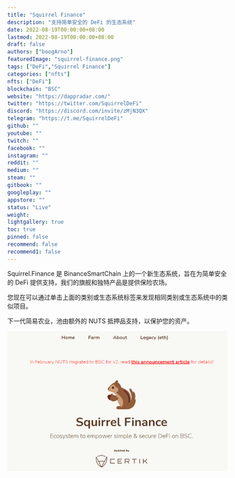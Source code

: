 ```yaml
---
title: "Squirrel Finance"
description: "支持简单安全的 DeFi 的生态系统"
date: 2022-08-19T00:00:00+08:00
lastmod: 2022-08-19T00:00:00+08:00
draft: false
authors: ["boogArno"]
featuredImage: "squirrel-finance.png"
tags: ["DeFi","Squirrel Finance"]
categories: ["nfts"]
nfts: ["DeFi"]
blockchain: "BSC"
website: "https://dappradar.com/"
twitter: "https://twitter.com/SquirrelDeFi"
discord: "https://discord.com/invite/zMjN3QX"
telegram: "https://t.me/SquirrelDeFi"
github: ""
youtube: ""
twitch: ""
facebook: ""
instagram: ""
reddit: ""
medium: ""
steam: ""
gitbook: ""
googleplay: ""
appstore: ""
status: "Live"
weight: 
lightgallery: true
toc: true
pinned: false
recommend: false
recommend1: false
---
```

Squirrel.Finance 是 BinanceSmartChain 上的一个新生态系统，旨在为简单安全的 DeFi 提供支持，我们的旗舰和独特产品是提供保险农场。

您现在可以通过单击上面的类别或生态系统标签来发现相同类别或生态系统中的类似项目。

下一代简易农业，池由额外的 NUTS 抵押品支持，以保护您的资产。

![1](1.webp)